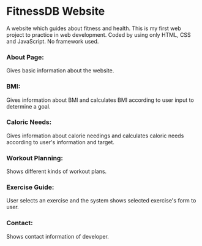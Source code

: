 # FitnessDB Website
A website which guides about fitness and health. This is my first web project to practice in web development. Coded by using only HTML, CSS and JavaScript. No framework used.



### About Page:
Gives basic information about the website.

### BMI:
Gives information about BMI and calculates BMI according to user input to determine a goal.

### Caloric Needs:
Gives information about calorie needings and calculates caloric needs according to user's information and target.

### Workout Planning:
Shows different kinds of workout plans.

### Exercise Guide:
User selects an exercise and the system shows selected exercise's form to user.


### Contact:
Shows contact information of developer.




